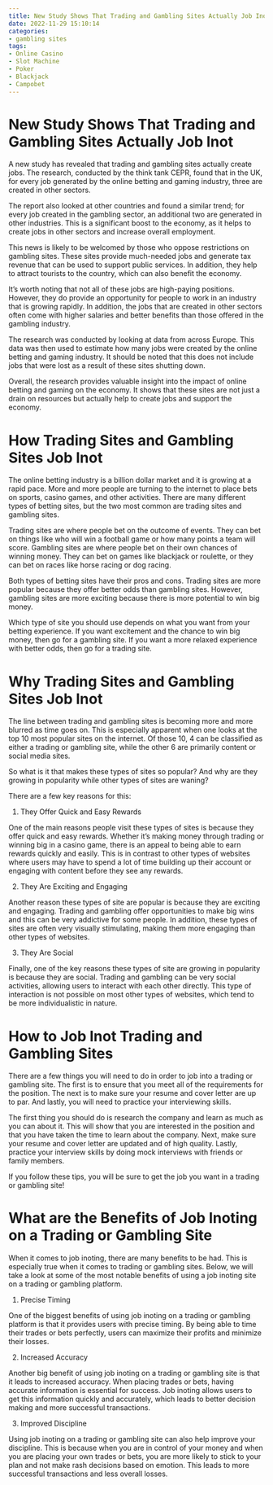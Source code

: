 ```yaml
---
title: New Study Shows That Trading and Gambling Sites Actually Job Inot
date: 2022-11-29 15:10:14
categories:
- gambling sites
tags:
- Online Casino
- Slot Machine
- Poker
- Blackjack
- Campobet
---
```



#  New Study Shows That Trading and Gambling Sites Actually Job Inot

A new study has revealed that trading and gambling sites actually create jobs. The research, conducted by the think tank CEPR, found that in the UK, for every job generated by the online betting and gaming industry, three are created in other sectors.

The report also looked at other countries and found a similar trend; for every job created in the gambling sector, an additional two are generated in other industries. This is a significant boost to the economy, as it helps to create jobs in other sectors and increase overall employment.

This news is likely to be welcomed by those who oppose restrictions on gambling sites. These sites provide much-needed jobs and generate tax revenue that can be used to support public services. In addition, they help to attract tourists to the country, which can also benefit the economy.

It’s worth noting that not all of these jobs are high-paying positions. However, they do provide an opportunity for people to work in an industry that is growing rapidly. In addition, the jobs that are created in other sectors often come with higher salaries and better benefits than those offered in the gambling industry.

The research was conducted by looking at data from across Europe. This data was then used to estimate how many jobs were created by the online betting and gaming industry. It should be noted that this does not include jobs that were lost as a result of these sites shutting down.

Overall, the research provides valuable insight into the impact of online betting and gaming on the economy. It shows that these sites are not just a drain on resources but actually help to create jobs and support the economy.

#  How Trading Sites and Gambling Sites Job Inot

The online betting industry is a billion dollar market and it is growing at a rapid pace. More and more people are turning to the internet to place bets on sports, casino games, and other activities. There are many different types of betting sites, but the two most common are trading sites and gambling sites.

Trading sites are where people bet on the outcome of events. They can bet on things like who will win a football game or how many points a team will score. Gambling sites are where people bet on their own chances of winning money. They can bet on games like blackjack or roulette, or they can bet on races like horse racing or dog racing.

Both types of betting sites have their pros and cons. Trading sites are more popular because they offer better odds than gambling sites. However, gambling sites are more exciting because there is more potential to win big money.

Which type of site you should use depends on what you want from your betting experience. If you want excitement and the chance to win big money, then go for a gambling site. If you want a more relaxed experience with better odds, then go for a trading site.

#  Why Trading Sites and Gambling Sites Job Inot

The line between trading and gambling sites is becoming more and more blurred as time goes on. This is especially apparent when one looks at the top 10 most popular sites on the internet. Of those 10, 4 can be classified as either a trading or gambling site, while the other 6 are primarily content or social media sites.

So what is it that makes these types of sites so popular? And why are they growing in popularity while other types of sites are waning?

There are a few key reasons for this:

1. They Offer Quick and Easy Rewards

One of the main reasons people visit these types of sites is because they offer quick and easy rewards. Whether it’s making money through trading or winning big in a casino game, there is an appeal to being able to earn rewards quickly and easily. This is in contrast to other types of websites where users may have to spend a lot of time building up their account or engaging with content before they see any rewards.

2. They Are Exciting and Engaging

Another reason these types of site are popular is because they are exciting and engaging. Trading and gambling offer opportunities to make big wins and this can be very addictive for some people. In addition, these types of sites are often very visually stimulating, making them more engaging than other types of websites.

3. They Are Social

Finally, one of the key reasons these types of site are growing in popularity is because they are social. Trading and gambling can be very social activities, allowing users to interact with each other directly. This type of interaction is not possible on most other types of websites, which tend to be more individualistic in nature.

#  How to Job Inot Trading and Gambling Sites

There are a few things you will need to do in order to job into a trading or gambling site. The first is to ensure that you meet all of the requirements for the position. The next is to make sure your resume and cover letter are up to par. And lastly, you will need to practice your interviewing skills.

The first thing you should do is research the company and learn as much as you can about it. This will show that you are interested in the position and that you have taken the time to learn about the company. Next, make sure your resume and cover letter are updated and of high quality. Lastly, practice your interview skills by doing mock interviews with friends or family members.

If you follow these tips, you will be sure to get the job you want in a trading or gambling site!

#  What are the Benefits of Job Inoting on a Trading or Gambling Site

When it comes to job inoting, there are many benefits to be had. This is especially true when it comes to trading or gambling sites. Below, we will take a look at some of the most notable benefits of using a job inoting site on a trading or gambling platform.

1. Precise Timing

One of the biggest benefits of using job inoting on a trading or gambling platform is that it provides users with precise timing. By being able to time their trades or bets perfectly, users can maximize their profits and minimize their losses.

2. Increased Accuracy

Another big benefit of using job inoting on a trading or gambling site is that it leads to increased accuracy. When placing trades or bets, having accurate information is essential for success. Job inoting allows users to get this information quickly and accurately, which leads to better decision making and more successful transactions.

3. Improved Discipline

Using job inoting on a trading or gambling site can also help improve your discipline. This is because when you are in control of your money and when you are placing your own trades or bets, you are more likely to stick to your plan and not make rash decisions based on emotion. This leads to more successful transactions and less overall losses.